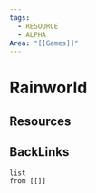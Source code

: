 ```yaml
---
tags:
  - RESOURCE
  - ALPHA
Area: "[[Games]]"
---
```


# Rainworld


## Resources


## BackLinks

```dataview
list
from [[]]
```

